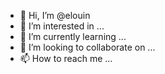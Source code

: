 - 👋 Hi, I’m @elouin
- 👀 I’m interested in ...
- 🌱 I’m currently learning ...
- 💞️ I’m looking to collaborate on ...
- 📫 How to reach me ...

<!---
elouin/elouin is a ✨ special ✨ repository because its `README.md` (this file) appears on your GitHub profile.
You can click the Preview link to take a look at your changes.
--->
